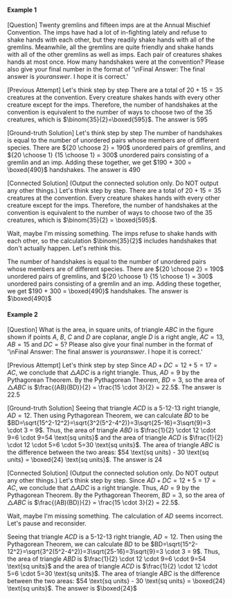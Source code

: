 #### Example 1

[Question]
Twenty gremlins and fifteen imps are at the Annual Mischief Convention. The imps have had a lot of in-fighting lately and refuse to shake hands with each other, but they readily shake hands with all of the gremlins. Meanwhile, all the gremlins are quite friendly and shake hands with all of the other gremlins as well as imps. Each pair of creatures shakes hands at most once. How many handshakes were at the convention? Please also give your final number in the format of '\nFinal Answer: The final answer is $your answer$. I hope it is correct.'

[Previous Attempt]
Let's think step by step
There are a total of $20+15=35$ creatures at the convention.
Every creature shakes hands with every other creature
except for the imps.
Therefore, the number of handshakes at the convention
is equivalent to the number of ways to choose two of the $35$ creatures,
which is $\binom{35}{2}=\boxed{595}$.
The answer is 595

[Ground-truth Solution]
Let's think step by step
The number of handshakes is equal to the number of unordered pairs whose members are of different species.
There are ${20 \choose 2} = 190$ unordered pairs of gremlins,
and ${20 \choose 1} {15 \choose 1} = 300$ unordered pairs consisting of a gremlin
and an imp.
Adding these together, we get $190 + 300 = \boxed{490}$ handshakes.
The answer is 490

[Connected Solution] (Output the connected solution only. Do NOT output any other things.)
Let's think step by step.
There are a total of $20 + 15 = 35$ creatures at the convention.
Every creature shakes hands with every other creature except for the imps.
Therefore, the number of handshakes at the convention is equivalent to the number of ways to choose two of the $35$ creatures, which is $\binom{35}{2} = \boxed{595}$.

Wait, maybe I'm missing something. The imps refuse to shake hands with each other, so the calculation $\binom{35}{2}$ includes handshakes that don't actually happen. Let's rethink this.

The number of handshakes is equal to the number of unordered pairs whose members are of different species.
There are ${20 \choose 2} = 190$ unordered pairs of gremlins,
and ${20 \choose 1} {15 \choose 1} = 300$ unordered pairs consisting of a gremlin
and an imp.
Adding these together, we get $190 + 300 = \boxed{490}$ handshakes. The answer is $\boxed{490}$

#### Example 2

[Question]
What is the area, in square units, of triangle $ABC$ in the figure shown if points $A$, $B$, $C$ and $D$ are coplanar, angle $D$ is a right angle, $AC = 13$, $AB = 15$ and $DC = 5$? Please also give your final number in the format of '\nFinal Answer: The final answer is $your answer$. I hope it is correct.'

[Previous Attempt]
Let's think step by step
Since $AD + DC = 12 + 5 = 17 = AC$,
we conclude that $\triangle ADC$ is a right triangle.
Thus, $AD = 9$ by the Pythagorean Theorem.
By the Pythagorean Theorem, $BD = 3$,
so the area of $\triangle ABC$ is $\frac{(AB)(BD)}{2} = \frac{15 \cdot 3}{2} = 22.5$.
The answer is 22.5

[Ground-truth Solution]
Seeing that triangle $ACD$ is a 5-12-13 right triangle, $AD=12$. Then using Pythagorean Theorem, we can calculate $BD$ to be $BD=\sqrt{15^2-12^2}=\sqrt{3^2(5^2-4^2)}=3\sqrt{25-16}=3\sqrt{9}=3 \cdot 3 = 9$. Thus, the area of triangle $ABD$ is $\frac{1}{2} \cdot 12 \cdot 9=6 \cdot 9=54 \text{sq units}$ and the area of triangle $ACD$ is $\frac{1}{2} \cdot 12 \cdot 5=6 \cdot 5=30 \text{sq units}$. The area of triangle $ABC$ is the difference between the two areas: $54 \text{sq units} - 30 \text{sq units} = \boxed{24} \text{sq units}$.
The answer is 24

[Connected Solution] (Output the connected solution only. Do NOT output any other things.)
Let's think step by step.
Since $AD + DC = 12 + 5 = 17 = AC$, we conclude that $\triangle ADC$ is a right triangle.
Thus, $AD = 9$ by the Pythagorean Theorem.
By the Pythagorean Theorem, $BD = 3$, so the area of $\triangle ABC$ is $\frac{(AB)(BD)}{2} = \frac{15 \cdot 3}{2} = 22.5$.

Wait, maybe I'm missing something. The calculation of $AD$ seems incorrect. Let's pause and reconsider.

Seeing that triangle $ACD$ is a 5-12-13 right triangle, $AD=12$. Then using the Pythagorean Theorem, we can calculate $BD$ to be $BD=\sqrt{15^2-12^2}=\sqrt{3^2(5^2-4^2)}=3\sqrt{25-16}=3\sqrt{9}=3 \cdot 3 = 9$. Thus, the area of triangle $ABD$ is $\frac{1}{2} \cdot 12 \cdot 9=6 \cdot 9=54 \text{sq units}$ and the area of triangle $ACD$ is $\frac{1}{2} \cdot 12 \cdot 5=6 \cdot 5=30 \text{sq units}$. The area of triangle $ABC$ is the difference between the two areas: $54 \text{sq units} - 30 \text{sq units} = \boxed{24} \text{sq units}$. The answer is $\boxed{24}$
